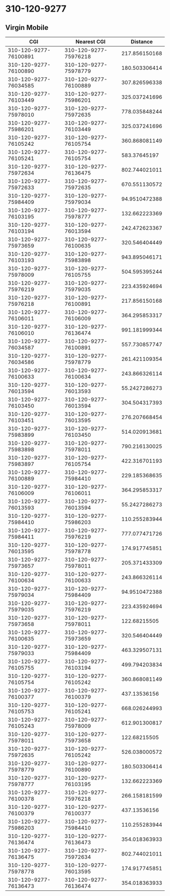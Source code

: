 # 310-120-9277
## Virgin Mobile


| CGI | Nearest CGI | Distance |
|-----|-------------|----------|
| 310-120-9277-76100891 | 310-120-9277-75976218 | 217.856150168 |
| 310-120-9277-76100890 | 310-120-9277-75978779 | 180.503306414 |
| 310-120-9277-76034585 | 310-120-9277-76100889 | 307.826596338 |
| 310-120-9277-76103449 | 310-120-9277-75986201 | 325.037241696 |
| 310-120-9277-75978010 | 310-120-9277-75972635 | 778.035848244 |
| 310-120-9277-75986201 | 310-120-9277-76103449 | 325.037241696 |
| 310-120-9277-76105242 | 310-120-9277-76105754 | 360.868081149 |
| 310-120-9277-76105241 | 310-120-9277-76105754 | 583.37645197 |
| 310-120-9277-75972634 | 310-120-9277-76136475 | 802.744021011 |
| 310-120-9277-75972633 | 310-120-9277-75972635 | 670.551130572 |
| 310-120-9277-75984409 | 310-120-9277-75979034 | 94.9510472388 |
| 310-120-9277-76103195 | 310-120-9277-75978777 | 132.662223369 |
| 310-120-9277-76103194 | 310-120-9277-76013594 | 242.472623367 |
| 310-120-9277-75973659 | 310-120-9277-76100635 | 320.546404449 |
| 310-120-9277-76103193 | 310-120-9277-75983898 | 943.895046171 |
| 310-120-9277-75978009 | 310-120-9277-76105755 | 504.595395244 |
| 310-120-9277-75976219 | 310-120-9277-75979035 | 223.435924694 |
| 310-120-9277-75976218 | 310-120-9277-76100891 | 217.856150168 |
| 310-120-9277-76106011 | 310-120-9277-76106009 | 364.295853317 |
| 310-120-9277-76106010 | 310-120-9277-76136474 | 991.181999344 |
| 310-120-9277-76034587 | 310-120-9277-76100891 | 557.730857747 |
| 310-120-9277-76034586 | 310-120-9277-75978779 | 261.421109354 |
| 310-120-9277-76100633 | 310-120-9277-76100634 | 243.866326114 |
| 310-120-9277-76013594 | 310-120-9277-76013593 | 55.2427286273 |
| 310-120-9277-76103450 | 310-120-9277-76013594 | 304.504317393 |
| 310-120-9277-76103451 | 310-120-9277-76013595 | 276.207668454 |
| 310-120-9277-75983899 | 310-120-9277-76103450 | 514.020913681 |
| 310-120-9277-75983898 | 310-120-9277-75978011 | 790.216130025 |
| 310-120-9277-75983897 | 310-120-9277-76105754 | 422.316701193 |
| 310-120-9277-76100889 | 310-120-9277-75984410 | 229.185368635 |
| 310-120-9277-76106009 | 310-120-9277-76106011 | 364.295853317 |
| 310-120-9277-76013593 | 310-120-9277-76013594 | 55.2427286273 |
| 310-120-9277-75984410 | 310-120-9277-75986203 | 110.255283944 |
| 310-120-9277-75984411 | 310-120-9277-75976219 | 777.077471726 |
| 310-120-9277-76013595 | 310-120-9277-75978778 | 174.917745851 |
| 310-120-9277-75973657 | 310-120-9277-75978011 | 205.371433309 |
| 310-120-9277-76100634 | 310-120-9277-76100633 | 243.866326114 |
| 310-120-9277-75979034 | 310-120-9277-75984409 | 94.9510472388 |
| 310-120-9277-75979035 | 310-120-9277-75976219 | 223.435924694 |
| 310-120-9277-75973658 | 310-120-9277-75978011 | 122.68215505 |
| 310-120-9277-76100635 | 310-120-9277-75973659 | 320.546404449 |
| 310-120-9277-75979033 | 310-120-9277-75984409 | 463.329507131 |
| 310-120-9277-76105755 | 310-120-9277-76103194 | 499.794203834 |
| 310-120-9277-76105754 | 310-120-9277-76105242 | 360.868081149 |
| 310-120-9277-76100377 | 310-120-9277-76100379 | 437.13536156 |
| 310-120-9277-76105753 | 310-120-9277-76105241 | 668.026244993 |
| 310-120-9277-76105243 | 310-120-9277-75978009 | 612.901300817 |
| 310-120-9277-75978011 | 310-120-9277-75973658 | 122.68215505 |
| 310-120-9277-75972635 | 310-120-9277-76105242 | 526.038000572 |
| 310-120-9277-75978779 | 310-120-9277-76100890 | 180.503306414 |
| 310-120-9277-75978777 | 310-120-9277-76103195 | 132.662223369 |
| 310-120-9277-76100378 | 310-120-9277-75976218 | 266.158181599 |
| 310-120-9277-76100379 | 310-120-9277-76100377 | 437.13536156 |
| 310-120-9277-75986203 | 310-120-9277-75984410 | 110.255283944 |
| 310-120-9277-76136474 | 310-120-9277-76136473 | 354.018363933 |
| 310-120-9277-76136475 | 310-120-9277-75972634 | 802.744021011 |
| 310-120-9277-75978778 | 310-120-9277-76013595 | 174.917745851 |
| 310-120-9277-76136473 | 310-120-9277-76136474 | 354.018363933 |
